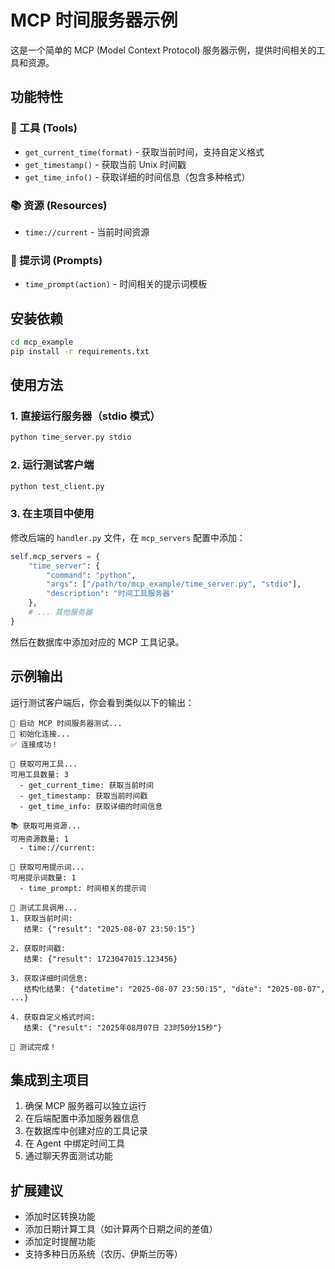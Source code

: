 # MCP 时间服务器示例

这是一个简单的 MCP (Model Context Protocol) 服务器示例，提供时间相关的工具和资源。

## 功能特性

### 🔧 工具 (Tools)
- `get_current_time(format)` - 获取当前时间，支持自定义格式
- `get_timestamp()` - 获取当前 Unix 时间戳
- `get_time_info()` - 获取详细的时间信息（包含多种格式）

### 📚 资源 (Resources)
- `time://current` - 当前时间资源

### 💬 提示词 (Prompts)
- `time_prompt(action)` - 时间相关的提示词模板

## 安装依赖

```bash
cd mcp_example
pip install -r requirements.txt
```

## 使用方法

### 1. 直接运行服务器（stdio 模式）
```bash
python time_server.py stdio
```

### 2. 运行测试客户端
```bash
python test_client.py
```

### 3. 在主项目中使用

修改后端的 `handler.py` 文件，在 `mcp_servers` 配置中添加：

```python
self.mcp_servers = {
    "time_server": {
        "command": "python",
        "args": ["/path/to/mcp_example/time_server.py", "stdio"],
        "description": "时间工具服务器"
    },
    # ... 其他服务器
}
```

然后在数据库中添加对应的 MCP 工具记录。

## 示例输出

运行测试客户端后，你会看到类似以下的输出：

```
🚀 启动 MCP 时间服务器测试...
📡 初始化连接...
✅ 连接成功！

🔧 获取可用工具...
可用工具数量: 3
  - get_current_time: 获取当前时间
  - get_timestamp: 获取当前时间戳
  - get_time_info: 获取详细的时间信息

📚 获取可用资源...
可用资源数量: 1
  - time://current: 

💬 获取可用提示词...
可用提示词数量: 1
  - time_prompt: 时间相关的提示词

🧪 测试工具调用...
1. 获取当前时间:
   结果: {"result": "2025-08-07 23:50:15"}

2. 获取时间戳:
   结果: {"result": 1723047015.123456}

3. 获取详细时间信息:
   结构化结果: {"datetime": "2025-08-07 23:50:15", "date": "2025-08-07", ...}

4. 获取自定义格式时间:
   结果: {"result": "2025年08月07日 23时50分15秒"}

🎉 测试完成！
```

## 集成到主项目

1. 确保 MCP 服务器可以独立运行
2. 在后端配置中添加服务器信息
3. 在数据库中创建对应的工具记录
4. 在 Agent 中绑定时间工具
5. 通过聊天界面测试功能

## 扩展建议

- 添加时区转换功能
- 添加日期计算工具（如计算两个日期之间的差值）
- 添加定时提醒功能
- 支持多种日历系统（农历、伊斯兰历等）
